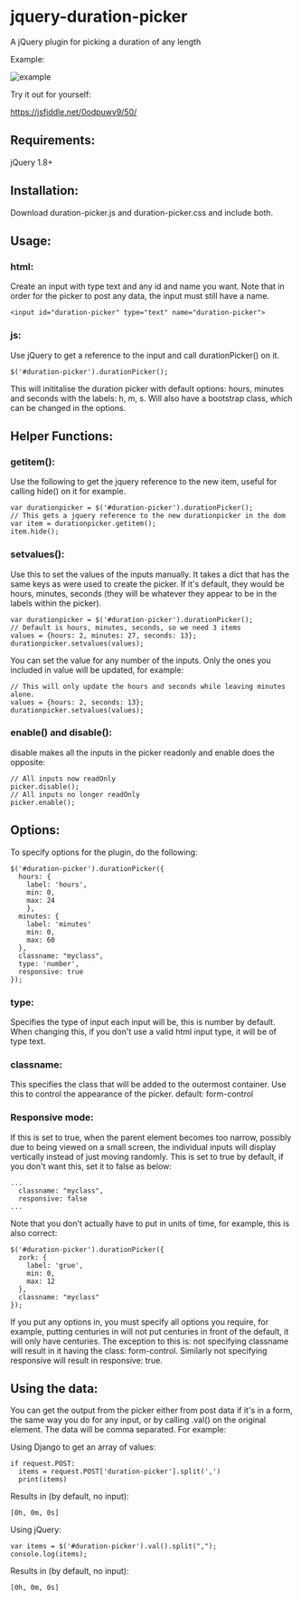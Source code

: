 # jquery-duration-picker
A jQuery plugin for picking a duration of any length

Example:

![example](https://raw.githubusercontent.com/Tartarus762/jquery-duration-picker/master/duration-picker-ex.jpg)

Try it out for yourself:

<https://jsfiddle.net/0odpuwv9/50/>

## Requirements:

jQuery 1.8+

## Installation:

Download duration-picker.js and duration-picker.css and include both.

## Usage:

### html:
Create an input with type text and any id and name you want. Note that in order for the picker to post any data, the input must still have a name.
```
<input id="duration-picker" type="text" name="duration-picker">
```

### js:
Use jQuery to get a reference to the input and call durationPicker() on it.
```
$('#duration-picker').durationPicker();
```
This will inititalise the duration picker with default options: hours, minutes and seconds with the labels: h, m, s.
Will also have a bootstrap class, which can be changed in the options.

## Helper Functions:

### getitem():
Use the following to get the jquery reference to the new item, useful for calling hide() on it for example.
```
var durationpicker = $('#duration-picker').durationPicker();
// This gets a jquery reference to the new durationpicker in the dom
var item = durationpicker.getitem();
item.hide();
```

### setvalues():
Use this to set the values of the inputs manually. It takes a dict that has the same keys as were used to create the picker. If it's default, they would be hours, minutes, seconds (they will be whatever they appear to be in the labels within the picker).
```
var durationpicker = $('#duration-picker').durationPicker();
// Default is hours, minutes, seconds, so we need 3 items
values = {hours: 2, minutes: 27, seconds: 13};
durationpicker.setvalues(values);
```
You can set the value for any number of the inputs. Only the ones you included in value will be updated, for example:
```
// This will only update the hours and seconds while leaving minutes alone.
values = {hours: 2, seconds: 13};
durationpicker.setvalues(values);
```

### enable() and disable():
disable makes all the inputs in the picker readonly and enable does the opposite:
```
// All inputs now readOnly
picker.disable();
// All inputs no longer readOnly
picker.enable();
```

## Options:
To specify options for the plugin, do the following:
```
$('#duration-picker').durationPicker({
  hours: {
    label: 'hours',
    min: 0,
    max: 24
	},
  minutes: {
    label: 'minutes'
    min: 0,
    max: 60
  },
  classname: "myclass",
  type: 'number',
  responsive: true
});
```
### type:
Specifies the type of input each input will be, this is number by default. 
When changing this, if you don't use a valid html input type, it will be of type text.

### classname:
This specifies the class that will be added to the outermost container. Use this to control the appearance of the picker.
default: form-control

### Responsive mode:
If this is set to true, when the parent element becomes too narrow, possibly due to being viewed on a small screen, the individual inputs will display vertically instead of just moving randomly. This is set to true by default, if you don't want this, set it to false as below:
```
...
  classname: "myclass",
  responsive: false
...
```
Note that you don't actually have to put in units of time, for example, this is also correct:
```
$('#duration-picker').durationPicker({
  zork: {
    label: 'grue',
    min: 0,
    max: 12
  },
  classname: "myclass"
});
```

If you put any options in, you must specify all options you require, for example, putting centuries in will not put centuries in front of the default, it will only have centuries. The exception to this is: not specifying classname will result in it having the class: form-control. Similarly not specifying responsive will result in responsive: true.

## Using the data:

You can get the output from the picker either from post data if it's in a form, the same way you do for any input, or by calling .val() on the original element. The data will be comma separated. For example:

Using Django to get an array of values:
```
if request.POST:
  items = request.POST['duration-picker'].split(',')
  print(items)
```

Results in (by default, no input):
```
[0h, 0m, 0s]
```

Using jQuery:
```
var items = $('#duration-picker').val().split(",");
console.log(items);
```

Results in (by default, no input):
```
[0h, 0m, 0s]
```
